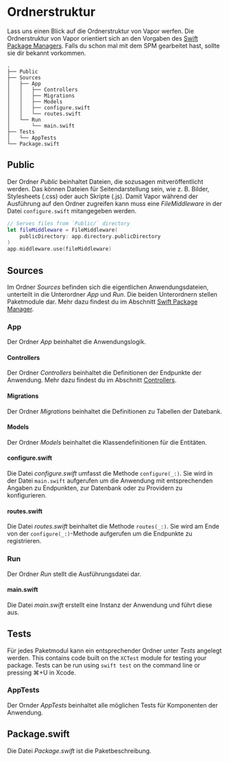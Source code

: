 # Ordnerstruktur

Lass uns einen Blick auf die Ordnerstruktur von Vapor werfen. Die Ordnerstruktur von Vapor orientiert sich an den Vorgaben des [Swift Package Managers](spm.md). Falls du schon mal mit dem SPM gearbeitet hast, sollte sie dir bekannt vorkommen.

```
.
├── Public
├── Sources
│   ├── App
│   │   ├── Controllers
│   │   ├── Migrations
│   │   ├── Models
│   │   ├── configure.swift
│   │   └── routes.swift
│   └── Run
│       └── main.swift
├── Tests
│   └── AppTests
└── Package.swift
```

## Public

Der Ordner _Public_ beinhaltet Dateien, die sozusagen mitveröffentlicht werden. Das können Dateien für Seitendarstellung sein, wie z. B. Bilder, Stylesheets (.css) oder auch Skripte (.js). Damit Vapor während der Ausführung auf den Ordner zugreifen kann muss eine _FileMiddleware_ in der Datei `configure.swift` mitangegeben werden.

```swift
// Serves files from `Public/` directory
let fileMiddleware = FileMiddleware(
    publicDirectory: app.directory.publicDirectory
)
app.middleware.use(fileMiddleware)
```

## Sources

Im Ordner _Sources_ befinden sich die eigentlichen Anwendungsdateien, unterteilt in die Unterordner _App_ und _Run_. Die beiden Unterordnern stellen Paketmodule dar. Mehr dazu findest du im Abschnitt [Swift Package Manager](spm.md).

### App

Der Ordner _App_ beinhaltet die Anwendungslogik.

#### Controllers

Der Ordner _Controllers_ beinhaltet die Definitionen der Endpunkte der Anwendung. Mehr dazu findest du im Abschnitt [Controllers](controllers.md).

#### Migrations

Der Ordner _Migrations_ beinhaltet die Definitionen zu Tabellen der Datebank.

#### Models

Der Ordner _Models_ beinhaltet die Klassendefinitionen für die Entitäten.

#### configure.swift

Die Datei _configure.swift_ umfasst die Methode `configure(_:)`. Sie wird in der Datei `main.swift` aufgerufen um die Anwendung mit entsprechenden Angaben zu Endpunkten, zur Datenbank oder zu Providern zu konfigurieren.

#### routes.swift

Die Datei _routes.swift_ beinhaltet die Methode `routes(_:)`. Sie wird am Ende von der `configure(_:)`-Methode aufgerufen um die Endpunkte zu registrieren. 

### Run

Der Ordner _Run_ stellt die Ausführungsdatei dar.

#### main.swift

Die Datei _main.swift_ erstellt eine Instanz der Anwendung und führt diese aus.

## Tests

Für jedes Paketmodul kann ein entsprechender Ordner unter _Tests_ angelegt werden. This contains code built on the `XCTest` module for testing your package. Tests can be run using `swift test` on the command line or pressing ⌘+U in Xcode. 

### AppTests

Der Ornder _AppTests_ beinhaltet alle möglichen Tests für Komponenten der Anwendung.

## Package.swift

Die Datei _Package.swift_ ist die Paketbeschreibung.

